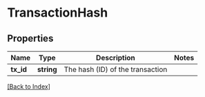 # TransactionHash

## Properties

Name | Type | Description | Notes
------------ | ------------- | ------------- | -------------
**tx_id** | **string** | The hash (ID) of the transaction |

[[Back to Index]](../index.md)
